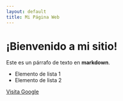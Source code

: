 ```yaml
---
layout: default
title: Mi Página Web
---
```


# ¡Bienvenido a mi sitio!

Este es un párrafo de texto en **markdown**.

* Elemento de lista 1
* Elemento de lista 2

[Visita Google](https://www.google.com)
